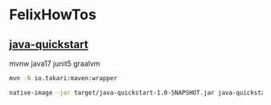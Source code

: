 # FelixHowTos

## [java-quickstart](./java-quickstart/)

mvnw java17 junit5 graalvm 

```bash
mvn -N io.takari:maven:wrapper
```

```bash
native-image -jar target/java-quickstart-1.0-SNAPSHOT.jar java-quickstart
```

